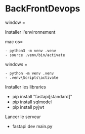 # BackFrontDevops

window =

Installer l'environnement

mac os=

    - python3 -m venv .venv
    - source .venv/bin/activate

windows =

    - python -m venv .venv
    - .venv\Scripts\activate

Installer les libraries

- pip install "fastapi[standard]"
- pip install sqlmodel
- pip install pyjwt

Lancer le serveur

- fastapi dev main.py
